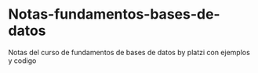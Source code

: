 # Notas-fundamentos-bases-de-datos
Notas del curso de fundamentos de bases de datos by platzi con ejemplos y codigo
